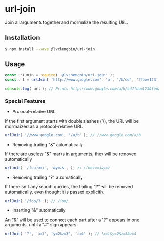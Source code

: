 # url-join

Join all arguments together and mormalize the resulting URL.

## Installation

```sh
$ npm install --save @lvchengbin/url-join
```
## Usage

```js
const urlJoin = require( '@lvchengbin/url-join' );
const url = urlJoin( 'http://www.google.com', 'a', '/b/cd', '?foo=123', 'foo2=456', '#hash' );

console.log( url ); // Prints http://www.google.com/a/b/cd?foo=123&foo2=456#hash
```

### Special Features

 - Protocol-relative URL

 If the first argument starts with double slashes (//), the URL will be mormalized as a protocol-relative URL.

 ```js
 urlJoin( '//www.google.com', '/a/b' ); // //www.google.com/a/b
 ```

 - Removing trailing "&" automatically

 If there are useless "&" marks in arguments, they will be removed automatically

 ```js
 urlJoin( '/foo?x=1', '&y=2&', ); // /foo?x=1&y=2
 ```

 - Removing trailing "?" automatically

 If there isn't any search queries, the trailing "?" will be removed automatically, even thought it is passed explicitly.

 ```js
 urlJoin( '/foo/?' ); // /foo/
 ```

 - Inserting "&" automatically

 An "&" will be used to connect each part after a "?" appears in one arguments, until a "#" sign appears.

 ```js
 urlJoin( '?', 'x=1', 'y=2&z=3', 'a=4' ); // ?x=1&y=2&z=3&z=4
 ```
